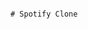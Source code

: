                                                                                                 # Spotify Clone
